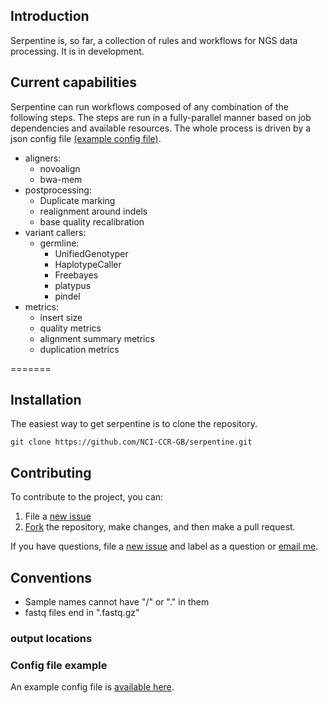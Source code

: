 
## Introduction

Serpentine is, so far, a collection of rules and workflows for NGS data processing.
It is in development.

## Current capabilities

Serpentine can run workflows composed of any combination of the following steps.  The steps are run in a fully-parallel manner based on job dependencies and available resources.  The whole process is driven by a json config file [(example config file)](https://github.com/NCI-CCR-GB/serpentine/blob/master/workflows/variant_calling/config.json).

- aligners: 
    - novoalign
    - bwa-mem
- postprocessing: 
    - Duplicate marking
    - realignment around indels
    - base quality recalibration
- variant callers:
    - germline:
        - UnifiedGenotyper
        - HaplotypeCaller
        - Freebayes
        - platypus
        - pindel
- metrics:
    - insert size
    - quality metrics
    - alignment summary metrics
    - duplication metrics


=======
## Installation

The easiest way to get serpentine is to clone the repository.

```
git clone https://github.com/NCI-CCR-GB/serpentine.git
```

## Contributing

To contribute to the project, you can:

1. File a [new issue](https://github.com/NCI-CCR-GB/serpentine/issues/new)
2. [Fork](https://github.com/NCI-CCR-GB/serpentine/fork) the repository, make changes, and then make a pull request.

If you have questions, file a [new issue](https://github.com/NCI-CCR-GB/serpentine/issues/new) and label as a question or [email me](mailto:seandavi@gmail.com).


## Conventions

- Sample names cannot have "/" or "." in them
- fastq files end in ".fastq.gz"

### output locations

### Config file example

An example config file is [available here](https://github.com/NCI-CCR-GB/serpentine/blob/master/workflows/variant_calling/config.json).
